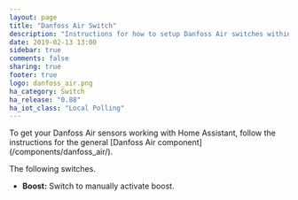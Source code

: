 ```yaml
---
layout: page
title: "Danfoss Air Switch"
description: "Instructions for how to setup Danfoss Air switches within Home Assistant."
date: 2019-02-13 13:00
sidebar: true
comments: false
sharing: true
footer: true
logo: danfoss_air.png
ha_category: Switch
ha_release: "0.88"
ha_iot_class: "Local Polling"
---
```


<p class='note'>
To get your Danfoss Air sensors working with Home Assistant, follow the instructions for the general [Danfoss Air component](/components/danfoss_air/).
</p>


The following switches.
* **Boost:** Switch to manually activate boost.
